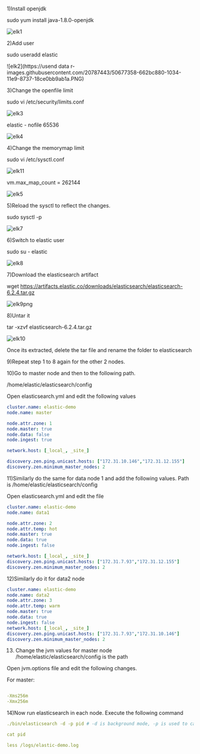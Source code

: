 1)Install openjdk 

sudo yum install java-1.8.0-openjdk


![elk1](https://user-images.githubusercontent.com/20787443/50677305-12b97a80-1034-11e9-88cc-f3502cabf680.PNG)


2)Add user

sudo useradd elastic

![elk2](https://usend data r-images.githubusercontent.com/20787443/50677358-662bc880-1034-11e9-8737-18ce0bb9ab1a.PNG)


3)Change the openfile limit

sudo vi /etc/security/limits.conf

![elk3](https://user-images.githubusercontent.com/20787443/50677456-f23df000-1034-11e9-87ad-272199028266.PNG)


elastic - nofile 65536

![elk4](https://user-images.githubusercontent.com/20787443/50677510-37622200-1035-11e9-8b1c-a94d4cd74e7f.PNG)


4)Change the memorymap limit


sudo vi /etc/sysctl.conf

![elk11](https://user-images.githubusercontent.com/20787443/50679041-a000cd00-103c-11e9-9e1a-62cb07985217.PNG)

vm.max_map_count = 262144

![elk5](https://user-images.githubusercontent.com/20787443/50677680-19e18800-1036-11e9-94f9-71c89723c08e.PNG)


5)Reload the sysctl to reflect the changes.


sudo sysctl -p

![elk7](https://user-images.githubusercontent.com/20787443/50678196-7f367880-1038-11e9-91e2-1b14d9dc60fe.PNG)


6)Switch to elastic user

sudo su - elastic


![elk8](https://user-images.githubusercontent.com/20787443/50678250-c3297d80-1038-11e9-8e01-66473a48e1c9.PNG)



7)Download the elasticsearch artifact

wget https://artifacts.elastic.co/downloads/elasticsearch/elasticsearch-6.2.4.tar.gz


![elk9png](https://user-images.githubusercontent.com/20787443/50678521-0e905b80-103a-11e9-9261-d6f319264e2f.PNG)

8)Untar it


tar -xzvf elasticsearch-6.2.4.tar.gz

![elk10](https://user-images.githubusercontent.com/20787443/50678526-10f2b580-103a-11e9-994a-746ff3c40758.PNG)

Once its extracted, delete the tar file and rename the folder to elasticsearch




9)Repeat step 1 to 8 again for the other 2 nodes.


10)Go to master node and then to the following path.

/home/elastic/elasticsearch/config

Open elasticsearch.yml and edit the following values


```yaml
cluster.name: elastic-demo
node.name: master

node.attr.zone: 1
node.master: true
node.data: false
node.ingest: true

network.host: [_local_, _site_]

discovery.zen.ping.unicast.hosts: ["172.31.10.146","172.31.12.155"]
discovery.zen.minimum_master_nodes: 2
```

11)Similarly do the same for data node 1 and add the following values.
Path is /home/elastic/elasticsearch/config

Open elasticsearch.yml and edit the file

```yaml
cluster.name: elastic-demo
node.name: data1

node.attr.zone: 2
node.attr.temp: hot
node.master: true
node.data: true
node.ingest: false

network.host: [_local_, _site_]
discovery.zen.ping.unicast.hosts: ["172.31.7.93","172.31.12.155"]
discovery.zen.minimum_master_nodes: 2
```

12)Similarly do it for data2 node

```yaml
cluster.name: elastic-demo
node.name: data2
node.attr.zone: 3
node.attr.temp: warm
node.master: true
node.data: true
node.ingest: false
network.host: [_local_, _site_]
discovery.zen.ping.unicast.hosts: ["172.31.7.93","172.31.10.146"]
discovery.zen.minimum_master_nodes: 2
```


13) Change the jvm values for master  node
/home/elastic/elasticsearch/config is the path

Open jvm.options file and edit the following changes.

For master:

```yaml

-Xms256m
-Xmx256m
```


14)Now run elasticsearch in each node.
Execute the following command

```yaml
./bin/elasticsearch -d -p pid # -d is background mode, -p is used to capture the process id

cat pid

less /logs/elastic-demo.log 

```
